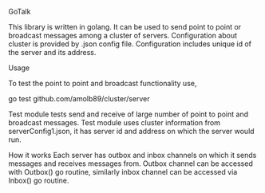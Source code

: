 GoTalk

This library is written in golang. It can be used to send point to point or broadcast messages among a cluster of servers. Configuration about cluster is provided by .json config file. Configuration includes unique id of the server and its address. 

Usage

To test the point to point and broadcast functionality use,

go test github.com/amolb89/cluster/server

Test module tests send and receive of large number of point to point and broadcast messages. Test module uses cluster information from serverConfig1.json, it has server id and address on which the server would run. 

How it works
Each server has outbox and inbox channels on which it sends messages and receives messages from. Outbox channel can be accessed with Outbox() go routine, similarly inbox channel can be accessed via Inbox() go routine.

